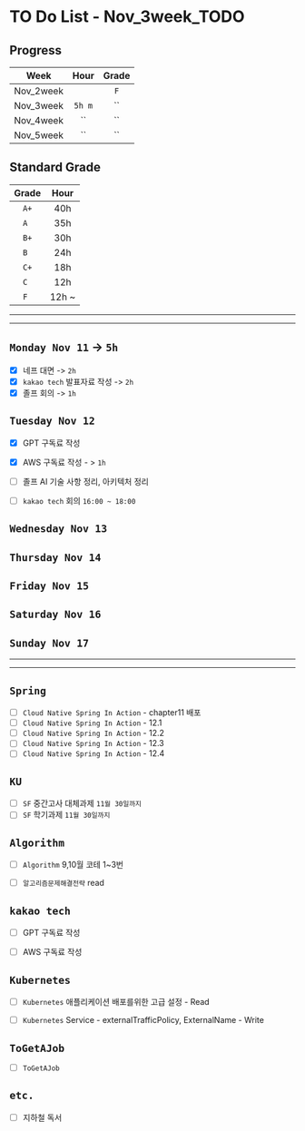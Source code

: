 # TO Do List - Nov_3week_TODO

## Progress
| Week | Hour | Grade |
|:---:|:---:|:---:|
|Nov_2week||`F`|
|Nov_3week|`5h m`|``|
|Nov_4week|``|``|
|Nov_5week|``|``|


## Standard Grade
| Grade | Hour |
|:---:|:---:|
|`A+`|40h|
|`A `|35h|
|`B+`|30h|
|`B `|24h|
|`C+`|18h|
|`C `|12h|
|`F `|12h ~|


---
---

## `Monday Nov 11` -> `5h`
- [x] 네프 대면 -> `2h`
- [x] `kakao tech` 발표자료 작성 -> `2h`
- [x] 졸프 회의 -> `1h`

## `Tuesday Nov 12`
- [x] GPT 구독료 작성
- [x] AWS 구독료 작성 - > `1h`
- [ ] 졸프 AI 기술 사항 정리, 아키텍처 정리
- [ ] `kakao tech` 회의 `16:00 ~ 18:00`


## `Wednesday Nov 13`


## `Thursday Nov 14`


## `Friday Nov 15`

 
## `Saturday Nov 16`


## `Sunday Nov 17`




---
---
## `Spring`
- [ ] `Cloud Native Spring In Action` - chapter11 배포
- [ ] `Cloud Native Spring In Action` - 12.1
- [ ] `Cloud Native Spring In Action` - 12.2
- [ ] `Cloud Native Spring In Action` - 12.3
- [ ] `Cloud Native Spring In Action` - 12.4

## `KU`
- [ ] `SF` 중간고사 대체과제 `11월 30일까지`
- [ ] `SF` 학기과제 `11월 30일까지`

## `Algorithm`
- [ ] `Algorithm` 9,10월 코테 1~3번
- [ ] `알고리즘문제해결전략` read


## `kakao tech`
- [ ] GPT 구독료 작성
- [ ] AWS 구독료 작성


## `Kubernetes`
- [ ] `Kubernetes` 애플리케이션 배포를위한 고급 설정 - Read
- [ ] `Kubernetes` Service - externalTrafficPolicy, ExternalName - Write


## `ToGetAJob`
- [ ] `ToGetAJob`


## `etc.`
- [ ] 지하철 독서



<br><br>

<!-- > `개인공부` : `6h 30m` -> `25h 36m` -> `22h 19m` -> -->

<br><br>

<!-- 
## `Java`
## `OPIc`
## `토익` 
-->


<!-- 
// 모든 'col-12 col-md-12' 클래스를 가진 요소를 선택
var elements = document.querySelectorAll('.col-12.col-md-12');

// 첫 번째 요소의 텍스트를 변경 (주문일)
elements[0].textContent = '주문일 : 2024-10-24 02:21:16';

// 두 번째 요소의 텍스트를 변경 (처리일)
elements[1].textContent = '처리일 : 2024-10-24 02:21:16'; -->






